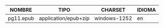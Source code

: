 | NOMBRE | TIPO | CHARSET | IDIOMA |
|--------|--------|---------|---------|
 | pg11.epub | application/epub+zip | windows-1252 | en | 
